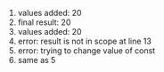 1. values added:  20
2. final result:  20
3. values added:  20
4. error: result is not in scope at line 13
5. error: trying to change value of const
6. same as 5